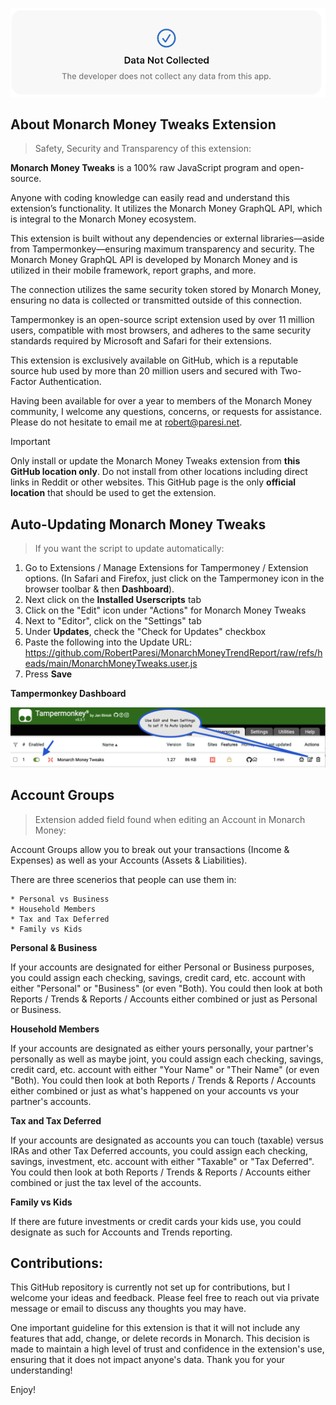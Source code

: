 
![Settings](/images/MM_SettingsDeveloper.png)

## About Monarch Money Tweaks Extension
> Safety, Security and Transparency of this extension:

**Monarch Money Tweaks** is a 100% raw JavaScript program and open-source.   

Anyone with coding knowledge can easily read and understand this extension’s functionality. It utilizes the Monarch Money GraphQL API, which is integral to the Monarch Money ecosystem. 

This extension is built without any dependencies or external libraries—aside from Tampermonkey—ensuring maximum transparency and security. The Monarch Money GraphQL API is developed by Monarch Money and is utilized in their mobile framework, report graphs, and more.

The connection utilizes the same security token stored by Monarch Money, ensuring no data is collected or transmitted outside of this connection. 

Tampermonkey is an open-source script extension used by over 11 million users, compatible with most browsers, and adheres to the same security standards required by Microsoft and Safari for their extensions. 

This extension is exclusively available on GitHub, which is a reputable source hub used by more than 20 million users and secured with Two-Factor Authentication. 

Having been available for over a year to members of the Monarch Money community, I welcome any questions, concerns, or requests for assistance. Please do not hesitate to email me at robert@paresi.net.


> [!IMPORTANT]
> Only install or update the Monarch Money Tweaks extension from **this GitHub location only**. Do not install from other locations including direct links in Reddit or other websites.  This GitHub page is the only **official location** that should be used to get the extension.

## Auto-Updating Monarch Money Tweaks
> If you want the script to update automatically:

1. Go to Extensions / Manage Extensions for Tampermoney / Extension options. (In Safari and Firefox, just click on the Tampermoney icon in the browser toolbar & then **Dashboard**).
2. Next click on the **Installed Userscripts** tab
3. Click on the "Edit" icon under "Actions" for Monarch Money Tweaks
4. Next to "Editor", click on the "Settings" tab
5. Under **Updates**, check the "Check for Updates" checkbox
6. Paste the following into the Update URL: https://github.com/RobertParesi/MonarchMoneyTrendReport/raw/refs/heads/main/MonarchMoneyTweaks.user.js
7. Press **Save**

**Tampermonkey Dashboard**

![Settings](/images/MM_Chrome1.png)


## Account Groups 
> Extension added field found when editing an Account in Monarch Money:

Account Groups allow you to break out your transactions (Income & Expenses) as well as your Accounts (Assets & Liabilities).

There are three scenerios that people can use them in:

    * Personal vs Business
    * Household Members
    * Tax and Tax Deferred
    * Family vs Kids
    

**Personal & Business**

If your accounts are designated for either Personal or Business purposes, you could assign each checking, savings, credit card, etc. account with either "Personal" or "Business" (or even "Both).  You could then look at both Reports / Trends & Reports / Accounts either combined or just as Personal or Business.

**Household Members**

If your accounts are designated as either yours personally, your partner's personally as well as maybe joint, you could assign each checking, savings, credit card, etc. account with either "Your Name" or "Their Name" (or even "Both). You could then look at both Reports / Trends & Reports / Accounts either combined or just as what's happened on your accounts vs your partner's accounts.

**Tax and Tax Deferred**

If your accounts are designated as accounts you can touch (taxable) versus IRAs and other Tax Deferred accounts, you could assign each checking, savings, investment, etc. account with either "Taxable" or "Tax Deferred". You could then look at both Reports / Trends & Reports / Accounts either combined or just the tax level of the accounts.

**Family vs Kids**

If there are future investments or credit cards your kids use, you could designate as such for Accounts and Trends reporting.

## Contributions:

This GitHub repository is currently not set up for contributions, but I welcome your ideas and feedback. Please feel free to reach out via private message or email to discuss any thoughts you may have.

One important guideline for this extension is that it will not include any features that add, change, or delete records in Monarch. This decision is made to maintain a high level of trust and confidence in the extension's use, ensuring that it does not impact anyone's data. Thank you for your understanding!

Enjoy!
